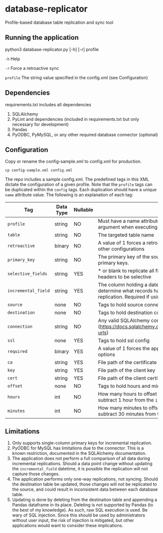 # database-replicator

Profile-based database table replication and sync tool

## Running the application

python3 database-replicator.py [-h] [-r] profile

`-h` Help

`-r` Force a retroactive sync

`profile` The string value specified in the config.xml (see Configuration)

## Dependencies

requirements.txt includes all dependencies

1. SQLAlchemy
2. PyLint and dependencies (included in requirements.txt but only necessary for development)
3. Pandas
4. PyODBC, PyMySQL, or any other required database connector (optional)

## Configuration

Copy or rename the config-sample.xml to config.xml for production.

`cp config-sample.xml config.xml`

The repo includes a sample config.xml. The predefined tags in this XML dictate the configuration of a given profile. Note that the `profile` tags can be duplicated within the `config` tags. Each duplication should have a unique `name` attribute value. The following is an explanation of each tag:

Tag | Data Type | Nullable | Notes
--- | --- | --- | ---
`profile` | string | NO | Must have a name attribute with a string value. For use as an argument when executing application.
`table` | string | NO | The targeted table name
`retroactive` | binary | NO | A value of 1 forces a retroactive sync for every run, regardless of other configurations
`primary_key` | string | NO | The primary key of the source table. Supports only single-column primary keys.
`selective_fields` | string | YES | * or blank to replicate all fields or comma seperated list of column headers to be selective
`incremental_field` | string | YES | The column holding a date/datetime/timestamp field. Used to determine what records have been updated for incremental replication. Required if using incremental replication.
`source` | none | NO | Tags to hold source connection config
`destination` | none | NO | Tags to hold destination connection config
`connection` | string | NO | Any valid SQLAlchemy connection string (<https://docs.sqlalchemy.org/en/latest/core/engines.html#database-urls>)
`ssl` | none | YES | Tags to hold ssl config
`required` | binary | YES | A value of 1 forces the application to read the remaining SSL config options
`ca` | string | YES | File path of the certificate authority
`key` | string | YES | File path of the client key
`cert` | string | YES | File path of the client certificate
`offset` | none | NO | Tags to hold hours and minutes of offset
`hours` | int | NO | How many hours to offset a retroactive sync (A value of 1 would subtract 1 hour from the `incremental_field`
`minutes` | int | NO | How many minutes to offset a retroactive sync (A value of 30 would subtract 30 minutes from the `incremental_field`

## Limitations

1. Only supports single-column primary keys for incremental replication.
2. PyODBC for MySQL has limitations due to the connector. This is a known restriction, documented in the SQLAlchemy documentation.
3. The application does not perform a full comparison of all data during incremental replications. Should a data point change without updating the `incremental_field` datetime, it is possible the replication will not capture those changes.
4. The application performs only one-way replications, not syncing. Should the destination table be updated, those changes will not be replicated to the source, and could result in inconsistent data between each database table.
5. Updating is done by deleting from the destination table and appending a Pandas dataframe in its place. Deleting is not supported by Pandas (to the best of my knowledge). As such, raw SQL execution is used. Be wary of SQL injection. Since this should be used by administrators without user input, the risk of injection is mitigated, but other applications would want to consider these implications.


